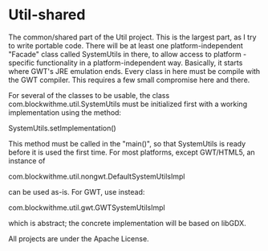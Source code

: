 Util-shared
===========

The common/shared part of the Util project. This is the largest part, as I try
to write portable code. There will be at least one platform-independent
"Facade" class called SystemUtils in there, to allow access to platform
-specific functionality in a platform-independent way. Basically, it starts
where GWT's JRE emulation ends. Every class in here must be compile with the
GWT compiler. This requires a few small compromise here and there.

For several of the classes to be usable, the class com.blockwithme.util.SystemUtils
must be initialized first with a working implementation using the method:

SystemUtils.setImplementation()

This method must be called in the "main()", so that SystemUtils is ready before
it is used the first time. For most platforms, except GWT/HTML5, an instance of

com.blockwithme.util.nongwt.DefaultSystemUtilsImpl

can be used as-is. For GWT, use instead:

com.blockwithme.util.gwt.GWTSystemUtilsImpl

which is abstract; the concrete implementation will be based on libGDX.

All projects are under the Apache License.
